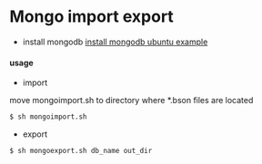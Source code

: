 # Mongo import export

* install mongodb
[install mongodb ubuntu example](https://docs.mongodb.com/manual/tutorial/install-mongodb-on-ubuntu/)

#### usage

* import

move mongoimport.sh to directory where *.bson files are located

```bash
$ sh mongoimport.sh
```

* export

```bash
$ sh mongoexport.sh db_name out_dir
```
